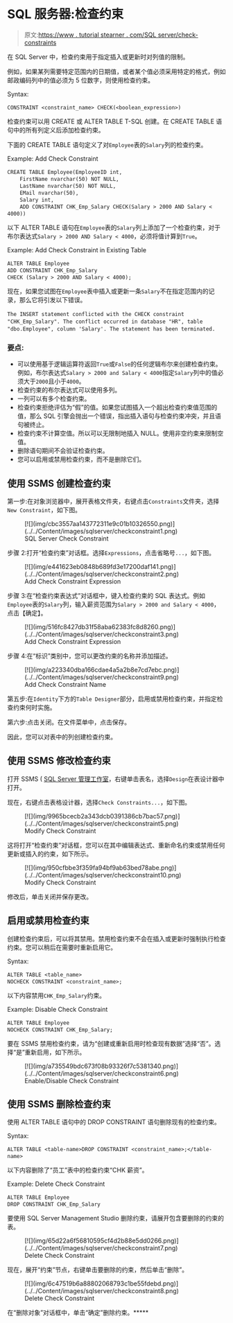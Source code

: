 # SQL 服务器:检查约束

> 原文:[https://www . tutorial stearner . com/SQL server/check-constraints](https://www.tutorialsteacher.com/sqlserver/check-constraints)

在 SQL Server 中，检查约束用于指定插入或更新时对列值的限制。

例如，如果某列需要特定范围内的日期值，或者某个值必须采用特定的格式，例如邮政编码列中的值必须为 5 位数字，则使用检查约束。

Syntax:

```
CONSTRAINT <constraint_name> CHECK(<boolean_expression>) 
```

检查约束可以用 CREATE 或 ALTER TABLE T-SQL 创建。在 CREATE TABLE 语句中的所有列定义后添加检查约束。

下面的 CREATE TABLE 语句定义了对`Employee`表的`Salary`列的检查约束。

Example: Add Check Constraint 

```
CREATE TABLE Employee(EmployeeID int,
    FirstName nvarchar(50) NOT NULL,  
    LastName nvarchar(50) NOT NULL, 
    EMail nvarchar(50),
    Salary int,
    ADD CONSTRAINT CHK_Emp_Salary CHECK(Salary > 2000 AND Salary < 4000)) 
```

以下 ALTER TABLE 语句在`Employee`表的`Salary`列上添加了一个检查约束，对于布尔表达式`Salary > 2000 AND Salary < 4000`，必须将值计算到`True`。

Example: Add Check Constraint in Existing Table 

```
ALTER TABLE Employee   
ADD CONSTRAINT CHK_Emp_Salary  
CHECK (Salary > 2000 AND Salary < 4000); 
```

现在，如果您试图在`Employee`表中插入或更新一条`Salary`不在指定范围内的记录，那么它将引发以下错误。

`The INSERT statement conflicted with the CHECK constraint "CHK_Emp_Salary". The conflict occurred in database "HR", table "dbo.Employee", column 'Salary'. The statement has been terminated.`

### 要点:

*   可以使用基于逻辑运算符返回`True`或`False`的任何逻辑布尔来创建检查约束。 例如，布尔表达式`Salary > 2000 and Salary < 4000`指定`Salary`列中的值必须大于`2000`且小于`4000`。
*   检查约束的布尔表达式可以使用多列。
*   一列可以有多个检查约束。
*   检查约束拒绝评估为“假”的值。如果您试图插入一个超出检查约束值范围的值，那么 SQL 引擎会抛出一个错误，指出插入语句与检查约束冲突，并且语句被终止。
*   检查约束不计算空值。所以可以无限制地插入 NULL。使用非空约束来限制空值。
*   删除语句期间不会验证检查约束。
*   您可以启用或禁用检查约束，而不是删除它们。

## 使用 SSMS 创建检查约束

第一步:在对象浏览器中，展开表格文件夹，右键点击`Constraints`文件夹，选择`New Constraint`，如下图。

<figure>[![](img/cbc3557aa143772311e9c01b10326550.png)](../../Content/images/sqlserver/checkconstraint1.png)

<figcaption>SQL Server Check Constraint</figcaption>

</figure>

步骤 2:打开“检查约束”对话框。选择`Expressions`，点击省略号`...`，如下图。

<figure>[![](img/e441623eb0848b689fd3e17200daf141.png)](../../Content/images/sqlserver/checkconstraint2.png)

<figcaption>Add Check Constraint Expression</figcaption>

</figure>

步骤 3:在“检查约束表达式”对话框中，键入检查约束的 SQL 表达式。例如`Employee`表的`Salary`列，输入薪资范围为`Salary > 2000 and Salary < 4000`，点击【确定】。

<figure>[![](img/516fc8427db31f58aba62383fc8d8260.png)](../../Content/images/sqlserver/checkconstraint3.png)

<figcaption>Add Check Constraint Expression</figcaption>

</figure>

步骤 4:在“标识”类别中，您可以更改约束的名称并添加描述。

<figure>[![](img/a223340dba166cdae4a5a2b8e7cd7ebc.png)](../../Content/images/sqlserver/checkconstraint9.png)

<figcaption>Add Check Constraint Name</figcaption>

</figure>

第五步:在`Identity`下方的`Table Designer`部分，启用或禁用检查约束，并指定检查约束何时实施。

第六步:点击关闭。在文件菜单中，点击保存。

因此，您可以对表中的列创建检查约束。

## 使用 SSMS 修改检查约束

打开 SSMS ( [SQL Server 管理工作室](/sqlserver/sql-server-management-studio)，右键单击表名，选择`Design`在表设计器中打开。

现在，右键点击表格设计器，选择`Check Constraints...`，如下图。

<figure>[![](img/9965bcecb2a343dcb0391386cb7bac57.png)](../../Content/images/sqlserver/checkconstraint5.png)

<figcaption>Modify Check Constraint</figcaption>

</figure>

这将打开“检查约束”对话框，您可以在其中编辑表达式、重新命名约束或禁用任何更新或插入的约束，如下所示。

<figure>[![](img/950cfbbe3f359fa94bf9ab63bed78abe.png)](../../Content/images/sqlserver/checkconstraint10.png)

<figcaption>Modify Check Constraint</figcaption>

</figure>

修改后，单击关闭并保存更改。

## 启用或禁用检查约束

创建检查约束后，可以将其禁用。禁用检查约束不会在插入或更新时强制执行检查约束。您可以稍后在需要时重新启用它。

Syntax:

```
ALTER TABLE <table_name>
NOCHECK CONSTRAINT <constraint_name>; 
```

以下内容禁用`CHK_Emp_Salary`约束。

Example: Disable Check Constraint 

```
ALTER TABLE Employee   
NOCHECK CONSTRAINT CHK_Emp_Salary; 
```

要在 SSMS 禁用检查约束，请为“创建或重新启用时检查现有数据”选择“否”。选择“是”重新启用，如下所示。

<figure>[![](img/a735549bdc673f08b93326f7c5381340.png)](../../Content/images/sqlserver/checkconstraint6.png)

<figcaption>Enable/Disable Check Constraint</figcaption>

</figure>

## 使用 SSMS 删除检查约束

使用 ALTER TABLE 语句中的 DROP CONSTRAINT 语句删除现有的检查约束。

Syntax: 

```
ALTER TABLE <table-name>DROP CONSTRAINT <constraint_name>;</table-name> 
```

以下内容删除了“员工”表中的检查约束“CHK 薪资”。

Example: Delete Check Constraint 

```
ALTER TABLE Employee   
DROP CONSTRAINT CHK_Emp_Salary 
```

要使用 SQL Server Management Studio 删除约束，请展开包含要删除的约束的表。

<figure>[![](img/65d22a6f56810595cf4d2b88e5dd0266.png)](../../Content/images/sqlserver/checkconstraint7.png)

<figcaption>Delete Check Constraint</figcaption>

</figure>

现在，展开“约束”节点，右键单击要删除的约束，然后单击“删除”。

<figure>[![](img/6c47519b6a88802068793c1be55fdebd.png)](../../Content/images/sqlserver/checkconstraint8.png)

<figcaption>Delete Check Constraint</figcaption>

</figure>

在“删除对象”对话框中，单击“确定”删除约束。*****